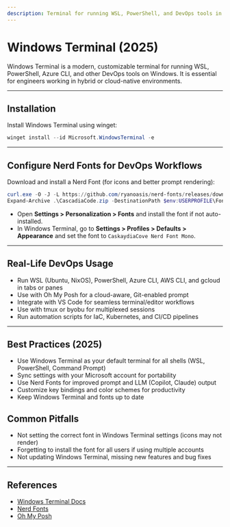 ```yaml
---
description: Terminal for running WSL, PowerShell, and DevOps tools in Windows 11/10. Updated for 2025 with best practices, font configuration, and real-life DevOps usage.
---
```


# Windows Terminal (2025)

Windows Terminal is a modern, customizable terminal for running WSL, PowerShell, Azure CLI, and other DevOps tools on Windows. It is essential for engineers working in hybrid or cloud-native environments.

---

## Installation

Install Windows Terminal using winget:
```powershell
winget install --id Microsoft.WindowsTerminal -e
```

---

## Configure Nerd Fonts for DevOps Workflows

Download and install a Nerd Font (for icons and better prompt rendering):
```powershell
curl.exe -O -J -L https://github.com/ryanoasis/nerd-fonts/releases/download/v3.0.2/CascadiaCode.zip
Expand-Archive .\CascadiaCode.zip -DestinationPath $env:USERPROFILE\Fonts
```

- Open **Settings > Personalization > Fonts** and install the font if not auto-installed.
- In Windows Terminal, go to **Settings > Profiles > Defaults > Appearance** and set the font to `CaskaydiaCove Nerd Font Mono`.

---

## Real-Life DevOps Usage
- Run WSL (Ubuntu, NixOS), PowerShell, Azure CLI, AWS CLI, and gcloud in tabs or panes
- Use with Oh My Posh for a cloud-aware, Git-enabled prompt
- Integrate with VS Code for seamless terminal/editor workflows
- Use with tmux or byobu for multiplexed sessions
- Run automation scripts for IaC, Kubernetes, and CI/CD pipelines

---

## Best Practices (2025)
- Use Windows Terminal as your default terminal for all shells (WSL, PowerShell, Command Prompt)
- Sync settings with your Microsoft account for portability
- Use Nerd Fonts for improved prompt and LLM (Copilot, Claude) output
- Customize key bindings and color schemes for productivity
- Keep Windows Terminal and fonts up to date

## Common Pitfalls
- Not setting the correct font in Windows Terminal settings (icons may not render)
- Forgetting to install the font for all users if using multiple accounts
- Not updating Windows Terminal, missing new features and bug fixes

---

## References
- [Windows Terminal Docs](https://learn.microsoft.com/en-us/windows/terminal/)
- [Nerd Fonts](https://www.nerdfonts.com/)
- [Oh My Posh](https://ohmyposh.dev/)

